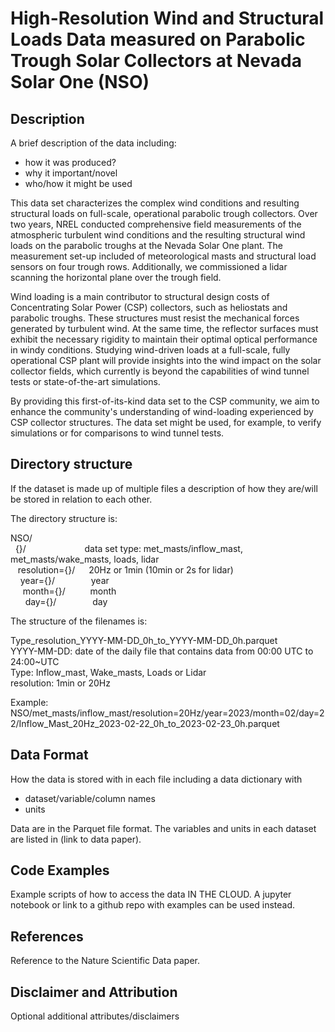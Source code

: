 # High-Resolution Wind and Structural Loads Data measured on Parabolic Trough Solar Collectors at Nevada Solar One (NSO)

## Description

A brief description of the data including:
- how it was produced?
- why it important/novel
- who/how it might be used

This data set characterizes the complex wind conditions and resulting structural loads on full-scale, operational parabolic trough collectors.
Over two years, NREL conducted comprehensive field measurements of the atmospheric turbulent wind conditions and the resulting structural wind loads on the parabolic troughs at the Nevada Solar One plant. The measurement set-up included of meteorological masts and structural load sensors on four trough rows.
Additionally, we commissioned a lidar scanning the horizontal plane over the trough field.

Wind loading is a main contributor to structural design costs of Concentrating Solar Power (CSP) collectors, such as heliostats and parabolic troughs. These structures must resist the mechanical forces generated by turbulent wind. At the same time, the reflector surfaces must exhibit the necessary rigidity to maintain their optimal optical performance in windy conditions. 
Studying wind-driven loads at a full-scale, fully operational CSP plant will provide insights into the wind impact on the solar collector fields, which currently is beyond the capabilities of wind tunnel tests or state-of-the-art simulations.

By providing this first-of-its-kind data set to the CSP community, we aim to enhance the community's understanding of wind-loading experienced by CSP collector structures.
The data set might be used, for example, to verify simulations or for comparisons to wind tunnel tests.

## Directory structure

If the dataset is made up of multiple files a description of how they are/will
be stored in relation to each other.

The directory structure is:

NSO/  <br>
&nbsp; {}/   &emsp;       &emsp; &emsp;     &emsp;        &emsp;    data set type: met_masts/inflow_mast, met_masts/wake_masts, loads, lidar  <br>
&nbsp;&nbsp;  resolution={}/    &emsp;        20Hz or 1min  (10min or 2s for lidar) <br>
&nbsp;&nbsp;&nbsp;   year={}/     &emsp;    &emsp;  &emsp;        year  <br>
&nbsp;&nbsp;&nbsp;&nbsp;    month={}/     &emsp;   &emsp;        month  <br>
&nbsp;&nbsp;&nbsp;&nbsp;&nbsp;     day={}/   &emsp;    &emsp;   &emsp;        day  <br>


The structure of the filenames is:

Type_resolution_YYYY-MM-DD_0h_to_YYYY-MM-DD_0h.parquet  <br>
YYYY-MM-DD: date of the daily file that contains data from 00:00 UTC to 24:00~UTC  <br>
Type: Inflow_mast, Wake_masts, Loads or Lidar  <br>
resolution: 1min or 20Hz  <br>


Example:
NSO/met_masts/inflow_mast/resolution=20Hz/year=2023/month=02/day=22/Inflow_Mast_20Hz_2023-02-22_0h_to_2023-02-23_0h.parquet


## Data Format

How the data is stored with in each file including a data dictionary with
- dataset/variable/column names
- units

Data are in the Parquet file format. The variables and units in each dataset are listed in (link to data paper).

## Code Examples

Example scripts of how to access the data IN THE CLOUD. A jupyter notebook or
link to a github repo with examples can be used instead.

## References

Reference to the Nature Scientific Data paper.

## Disclaimer and Attribution

Optional additional attributes/disclaimers

